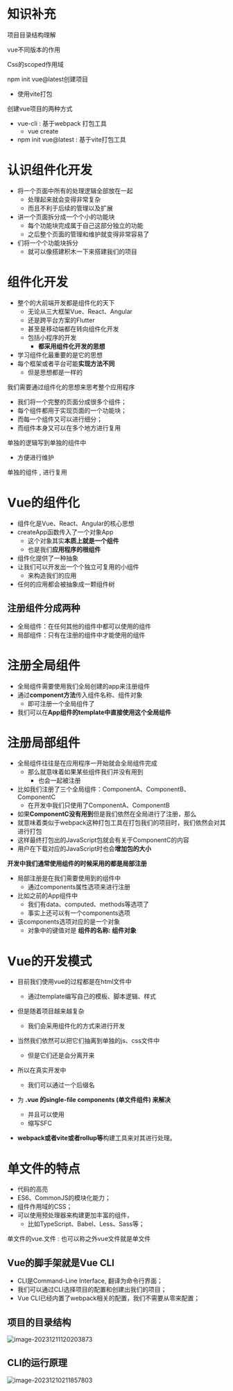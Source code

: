 # 知识补充

项目目录结构理解

vue不同版本的作用

Css的scoped作用域

npm init vue@latest创建项目

- 使用vite打包

创建vue项目的两种方式

- vue-cli  : 基于webpack 打包工具
  - vue create
- npm init vue@latest : 基于vite打包工具



# 认识组件化开发

- 将一个页面中所有的处理逻辑全部放在一起
  - 处理起来就会变得非常复杂
  - 而且不利于后续的管理以及扩展
- 讲一个页面拆分成一个个小的功能块
  - 每个功能块完成属于自己这部分独立的功能
  - 之后整个页面的管理和维护就变得非常容易了
- 们将一个个功能块拆分
  - 就可以像搭建积木一下来搭建我们的项目

# 组件化开发

- 整个的大前端开发都是组件化的天下
  - 无论从三大框架Vue、React、Angular
  - 还是跨平台方案的Flutter
  - 甚至是移动端都在转向组件化开发
  - 包括小程序的开发
    - **都采用组件化开发的思想**
- 学习组件化最重要的是它的思想
- 每个框架或者平台可能**实现方法不同**
  - 但是思想都是一样的

我们需要通过组件化的思想来思考整个应用程序

- 我们将一个完整的页面分成很多个组件；
- 每个组件都用于实现页面的一个功能块；
- 而每一个组件又可以进行细分；
- 而组件本身又可以在多个地方进行复用

单独的逻辑写到单独的组件中

- 方便进行维护

单独的组件 , 进行复用



# Vue的组件化

- 组件化是Vue、React、Angular的核心思想
- createApp函数传入了一个对象App
  - 这个对象其实**本质上就是一个组件**
  - 也是我们**应用程序的根组件**
- 组件化提供了一种抽象
- 让我们可以开发出一个个独立可复用的小组件
  - 来构造我们的应用
- 任何的应用都会被抽象成一颗组件树



## 注册组件分成两种

- 全局组件：在任何其他的组件中都可以使用的组件
- 局部组件：只有在注册的组件中才能使用的组件



# 注册全局组件

- 全局组件需要使用我们全局创建的app来注册组件
- 通过**component方法**传入组件名称、组件对象
  - 即可注册一个全局组件了
- 我们可以在**App组件的template中直接使用这个全局组件**

# 注册局部组件

- 全局组件往往是在应用程序一开始就会全局组件完成
  - 那么就意味着如果某些组件我们并没有用到
    - 也会一起被注册
- 比如我们注册了三个全局组件：ComponentA、ComponentB、ComponentC
  - 在开发中我们只使用了ComponentA、ComponentB
- 如果**ComponentC没有用到**但是我们依然在全局进行了注册，那么
- 就意味着类似于webpack这种打包工具在打包我们的项目时，我们依然会对其进行打包
- 这样最终打包出的JavaScript包就会有关于ComponentC的内容
- 用户在下载对应的JavaScript时也会**增加包的大小**

**开发中我们通常使用组件的时候采用的都是局部注册**

- 局部注册是在我们需要使用到的组件中
  - 通过components属性选项来进行注册
- 比如之前的App组件中
  - 我们有data、computed、methods等选项了
  - 事实上还可以有一个components选项
- 该components选项对应的是一个对象
  - 对象中的键值对是 **组件的名称: 组件对象**

# Vue的开发模式

- 目前我们使用vue的过程都是在html文件中
  - 通过template编写自己的模板、脚本逻辑、样式
- 但是随着项目越来越复杂
  - 我们会采用组件化的方式来进行开发
- 当然我们依然可以把它们抽离到单独的js、css文件中
  - 但是它们还是会分离开来

- 所以在真实开发中
  - 我们可以通过一个后缀名
- 为 **.vue 的single-file components (单文件组件) 来解决**
  - 并且可以使用
  - 缩写SFC
- **webpack或者vite或者rollup等**构建工具来对其进行处理。

# 单文件的特点

- 代码的高亮
- ES6、CommonJS的模块化能力；
- 组件作用域的CSS；
- 可以使用预处理器来构建更加丰富的组件，
  - 比如TypeScript、Babel、Less、Sass等；

单文件的vue.文件 : 也可以称之外vue文件就是单文件

## Vue的脚手架就是Vue CLI

- CLI是Command-Line Interface, 翻译为命令行界面；
- 我们可以通过CLI选择项目的配置和创建出我们的项目；
- Vue CLI已经内置了webpack相关的配置，我们不需要从零来配置；





## 项目的目录结构

![image-20231211120203873](C:\Users\Administrator\AppData\Roaming\Typora\typora-user-images\image-20231211120203873.png)

## CLI的运行原理

![image-20231210211857803](C:\Users\Administrator\AppData\Roaming\Typora\typora-user-images\image-20231210211857803.png)